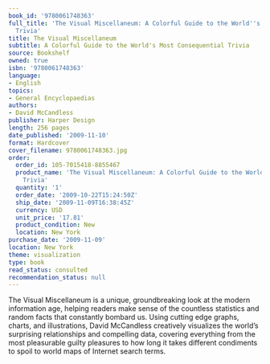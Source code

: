 ```yaml
---
book_id: '9780061748363'
full_title: 'The Visual Miscellaneum: A Colorful Guide to the World''s Most Consequential
  Trivia'
title: The Visual Miscellaneum
subtitle: A Colorful Guide to the World's Most Consequential Trivia
source: Bookshelf
owned: true
isbn: '9780061748363'
language:
- English
topics:
- General Encyclopaedias
authors:
- David McCandless
publisher: Harper Design
length: 256 pages
date_published: '2009-11-10'
format: Hardcover
cover_filename: 9780061748363.jpg
order:
  order_id: 105-7015418-8855467
  product_name: 'The Visual Miscellaneum: A Colorful Guide to the World''s Most Consequential
    Trivia'
  quantity: '1'
  order_date: '2009-10-22T15:24:50Z'
  ship_date: '2009-11-09T16:38:45Z'
  currency: USD
  unit_price: '17.81'
  product_condition: New
  location: New York
purchase_date: '2009-11-09'
location: New York
theme: visualization
type: book
read_status: consulted
recommendation_status: null
---
```

The Visual Miscellaneum is a unique, groundbreaking look at the modern information age, helping readers make sense of the countless statistics and random facts that constantly bombard us. Using cutting edge graphs, charts, and illustrations, David McCandless creatively visualizes the world’s surprising relationships and compelling data, covering everything from the most pleasurable guilty pleasures to how long it takes different condiments to spoil to world maps of Internet search terms.
